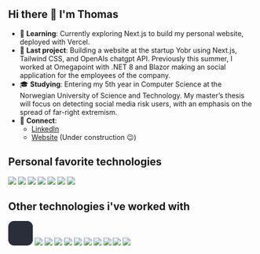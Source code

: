 ## Hi there 👋  I'm Thomas

- 🔭 **Learning**: Currently exploring Next.js to build my personal website, deployed with Vercel.
- 🌱 **Last project**: Building a website at the startup Yobr using Next.js, Tailwind CSS, and OpenAIs chatgpt API. Previously this summer, I worked at Omegapoint with .NET 8 and Blazor making an social application for the employees of the company. 
- 🎓 **Studying**: Entering my 5th year in Computer Science at the Norwegian University of Science and Technology. My master’s thesis will focus on detecting social media risk users, with an emphasis on the spread of far-right extremism.
- 🔗 **Connect**:
    - [LinkedIn](https://www.linkedin.com/in/thomasfrette/)
    - [Website](https://www.thomasfrette.com)  (Under construction 😉)
      
## Personal favorite technologies
<a href="https://nextjs.org/"><img src="https://github.com/onemarc/tech-icons/blob/main/icons/nextjs-dark.svg" width="50"></a>
<a href="https://react.dev/"><img src="https://github.com/onemarc/tech-icons/blob/main/icons/react-dark.svg" width="50"></a>
<a href="https://www.typescriptlang.org/"><img src="https://github.com/onemarc/tech-icons/blob/main/icons/typescript.svg" width="50"></a>
<a href="https://dotnet.microsoft.com/en-us/"><img src="https://github.com/onemarc/tech-icons/blob/main/icons/dotnet.svg" width="50"></a>
<a href="https://www.framer.com/motion/"><img src="https://github.com/onemarc/tech-icons/blob/main/icons/framermotion.svg" width="50"></a>
<a href="https://www.mongodb.com/lp/cloud/atlas/try4?utm_source=google&utm_campaign=search_gs_pl_evergreen_atlas_core_prosp-brand_gic-null_emea-no_ps-all_desktop_eng_lead&utm_term=mongodb&utm_medium=cpc_paid_search&utm_ad=e&utm_ad_campaign_id=12212624542&adgroup=115749720903&cq_cmp=12212624542&gad_source=1&gclid=CjwKCAjwqMO0BhA8EiwAFTLgINDMXTR8KBx8TOu3rsn91ipWjhW2ppO-jhMqOV5qpc5bx_YwRRcrThoCos0QAvD_BwE"><img src="https://github.com/onemarc/tech-icons/blob/main/icons/mongodb-dark.svg" width="50"></a>
<a href="https://reactnative.dev/"><img src="https://github.com/onemarc/tech-icons/blob/main/icons/reactnativepaper-dark.svg" width="50"></a>


## Other technologies i've worked with
<a href="https://developer.android.com/studio"><img src="https://github.com/onemarc/tech-icons/blob/main/icons/androidstudio-dark.svg" width="50"></a>
<a href="https://www.javascript.com/"><img src="https://github.com/onemarc/tech-icons/blob/main/icons/javascript.svg" width="50"></a>
<a href="https://azure.microsoft.com/en-us/products/cosmos-db"><img src="https://github.com/onemarc/tech-icons/blob/main/icons/cosmosdb.svg" width="50"></a>
<a href="https://dotnet.microsoft.com/en-us/apps/aspnet/web-apps/blazor"><img src="https://github.com/onemarc/tech-icons/blob/main/icons/blazor.svg" width="50"></a>
<a href="https://kotlinlang.org/"><img src="https://github.com/onemarc/tech-icons/blob/main/icons/kotlin-dark.svg" width="50"></a>
<a href="https://spring.io/"><img src="https://github.com/onemarc/tech-icons/blob/main/icons/spring.svg" width="50"></a>
<a href="https://www.mysql.com/"><img src="https://github.com/onemarc/tech-icons/blob/main/icons/mysql.svg" width="50"></a>
<a href="https://www.python.org/"><img src="https://github.com/onemarc/tech-icons/blob/main/icons/python-dark.svg" width="50"></a>
<a href="https://graphql.org/"><img src="https://github.com/onemarc/tech-icons/blob/main/icons/graphql-dark.svg" width="50"></a>
<a href="https://azure.microsoft.com/en-us"><img src="https://github.com/onemarc/tech-icons/blob/main/icons/azure-dark.svg" width="50"></a>
<a href="https://www.terraform.io/"><img src="https://github.com/onemarc/tech-icons/blob/main/icons/terraform-dark.svg" width="50"></a>
